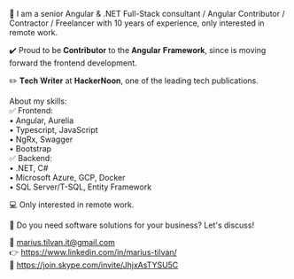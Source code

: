 👋 I am a senior Angular & .NET Full-Stack consultant / Angular Contributor / Contractor / Freelancer with 10 years of experience, only interested in remote work.

✔️ Proud to be 𝐂𝐨𝐧𝐭𝐫𝐢𝐛𝐮𝐭𝐨𝐫 to the 𝐀𝐧𝐠𝐮𝐥𝐚𝐫 𝐅𝐫𝐚𝐦𝐞𝐰𝐨𝐫𝐤, since is moving forward the frontend development.

✏️ 𝐓𝐞𝐜𝐡 𝐖𝐫𝐢𝐭𝐞𝐫 at 𝐇𝐚𝐜𝐤𝐞𝐫𝐍𝐨𝐨𝐧, one of the leading tech publications.

About my skills: <br />
✅ Frontend:  <br />
• Angular, Aurelia <br />
• Typescript, JavaScript <br />
• NgRx, Swagger <br />
• Bootstrap <br />
✅ Backend:  <br />
• .NET, C# <br />
• Microsoft Azure, GCP, Docker <br />
• SQL Server/T-SQL, Entity Framework <br />

💻 Only interested in remote work.

🤝 Do you need software solutions for your business? Let's discuss!

📧 marius.tilvan.it@gmail.com <br />
👉 https://www.linkedin.com/in/marius-tilvan/ <br />
💬 https://join.skype.com/invite/JhjxAsTYSU5C <br />
